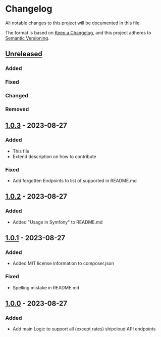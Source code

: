 # Changelog

All notable changes to this project will be documented in this file.

The format is based on [Keep a Changelog](https://keepachangelog.com/en/1.1.0/),
and this project adheres to [Semantic Versioning](https://semver.org/spec/v2.0.0.html).

## [Unreleased]

### Added
### Fixed
### Changed
### Removed


## [1.0.3] - 2023-08-27

### Added
- This file
- Extend description on how to contribute

### Fixed
- Add forgotten Endpoints to list of supported in README.md

## [1.0.2] - 2023-08-27

### Added
- Added "Usage in Symfony" to README.md

## [1.0.1] - 2023-08-27

### Added
- Added MIT license information to composer.json

### Fixed
- Spelling mistake in README.md


## [1.0.0] - 2023-08-27

### Added

- Add main Logic to support all (except rates) shipcloud API endpoints

[unreleased]: https://github.com/DjThossi/shipcloud-sdk/compare/1.0.3...HEAD
[1.0.3]: https://github.com/DjThossi/shipcloud-sdk/compare/1.0.2...1.0.3
[1.0.2]: https://github.com/DjThossi/shipcloud-sdk/compare/1.0.1...1.0.2
[1.0.1]: https://github.com/DjThossi/shipcloud-sdk/compare/1.0.0...1.0.1
[1.0.0]: https://github.com/DjThossi/shipcloud-sdk/releases/tag/1.0.0
